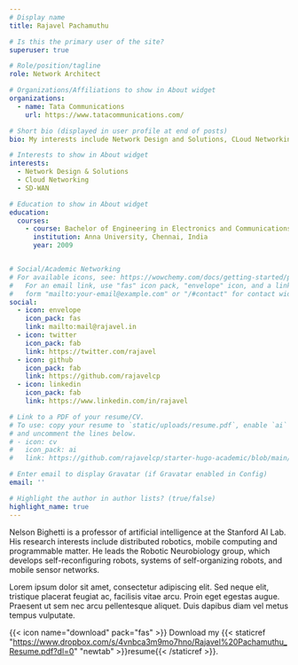 ```yaml
---
# Display name
title: Rajavel Pachamuthu

# Is this the primary user of the site?
superuser: true

# Role/position/tagline
role: Network Architect

# Organizations/Affiliations to show in About widget
organizations:
  - name: Tata Communications
    url: https://www.tatacommunications.com/

# Short bio (displayed in user profile at end of posts)
bio: My interests include Network Design and Solutions, CLoud Networking and SD-WAN.

# Interests to show in About widget
interests:
  - Network Design & Solutions
  - Cloud Networking
  - SD-WAN

# Education to show in About widget
education:
  courses:
    - course: Bachelor of Engineering in Electronics and Communications
      institution: Anna University, Chennai, India
      year: 2009


# Social/Academic Networking
# For available icons, see: https://wowchemy.com/docs/getting-started/page-builder/#icons
#   For an email link, use "fas" icon pack, "envelope" icon, and a link in the
#   form "mailto:your-email@example.com" or "/#contact" for contact widget.
social:
  - icon: envelope
    icon_pack: fas
    link: mailto:mail@rajavel.in
  - icon: twitter
    icon_pack: fab
    link: https://twitter.com/rajavel
  - icon: github
    icon_pack: fab
    link: https://github.com/rajavelcp
  - icon: linkedin
    icon_pack: fab
    link: https://www.linkedin.com/in/rajavel

# Link to a PDF of your resume/CV.
# To use: copy your resume to `static/uploads/resume.pdf`, enable `ai` icons in `params.toml`,
# and uncomment the lines below.
# - icon: cv
#   icon_pack: ai
#   link: https://github.com/rajavelcp/starter-hugo-academic/blob/main/static/uploads/resume.pdf

# Enter email to display Gravatar (if Gravatar enabled in Config)
email: ''

# Highlight the author in author lists? (true/false)
highlight_name: true
---
```


Nelson Bighetti is a professor of artificial intelligence at the Stanford AI Lab. His research interests include distributed robotics, mobile computing and programmable matter. He leads the Robotic Neurobiology group, which develops self-reconfiguring robots, systems of self-organizing robots, and mobile sensor networks.

Lorem ipsum dolor sit amet, consectetur adipiscing elit. Sed neque elit, tristique placerat feugiat ac, facilisis vitae arcu. Proin eget egestas augue. Praesent ut sem nec arcu pellentesque aliquet. Duis dapibus diam vel metus tempus vulputate.

{{< icon name="download" pack="fas" >}} Download my {{< staticref "https://www.dropbox.com/s/4vnbca3m9mo7hno/Rajavel%20Pachamuthu_Resume.pdf?dl=0" "newtab" >}}resume{{< /staticref >}}.
